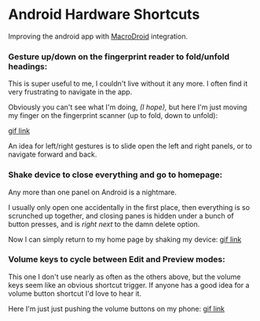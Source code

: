 # Android Hardware Shortcuts

Improving the android app with [MacroDroid](https://play.google.com/store/apps/details?id=com.arlosoft.macrodroid&hl=en_US&gl=US) integration.

### Gesture up/down on the fingerprint reader to fold/unfold headings:
This is super useful to me, I couldn't live without it any more. I often find it very frustrating to navigate in the app.

Obviously you can't see what I'm doing, *(I hope),* but here I'm just moving my finger on the fingerprint scanner (up to fold, down to unfold):

[gif link](https://i.imgur.com/Wk9HyTQ.gif)

An idea for left/right gestures is to slide open the left and right panels, or to navigate forward and back.

### Shake device to close everything and go to homepage:
Any more than one panel on Android is a nightmare.

I usually only open one accidentally in the first place, then everything is so scrunched up together, and closing panes is hidden under a bunch of button presses, and is *right next* to the damn delete option.

Now I can simply return to my home page by shaking my device:
[gif link](https://i.imgur.com/MxOOqck.gif)

### Volume keys to cycle between Edit and Preview modes:
This one I don't use nearly as often as the others above, but the volume keys seem like an obvious shortcut trigger. If anyone has a good idea for a volume button shortcut I'd love to hear it.

Here I'm just just pushing the volume buttons on my phone:
[gif link](https://i.imgur.com/q7QefV4.gif)
